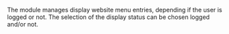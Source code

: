 The module manages display website menu entries, depending if the user
is logged or not. The selection of the display status can be chosen
logged and/or not.

